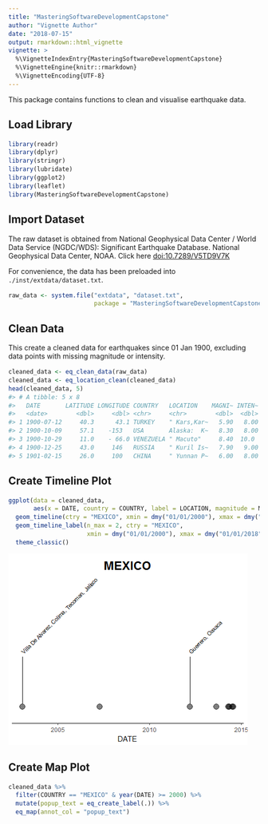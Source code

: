 ```yaml
---
title: "MasteringSoftwareDevelopmentCapstone"
author: "Vignette Author"
date: "2018-07-15"
output: rmarkdown::html_vignette
vignette: >
  %\VignetteIndexEntry{MasteringSoftwareDevelopmentCapstone}
  %\VignetteEngine{knitr::rmarkdown}
  %\VignetteEncoding{UTF-8}
---
```




This package contains functions to clean and visualise earthquake data.

## Load Library

```r
library(readr)
library(dplyr)
library(stringr)
library(lubridate)
library(ggplot2)
library(leaflet)
library(MasteringSoftwareDevelopmentCapstone)
```

## Import Dataset
The raw dataset is obtained from National Geophysical Data Center / World Data Service (NGDC/WDS): Significant Earthquake Database. National Geophysical Data Center, NOAA. Click here [doi:10.7289/V5TD9V7K](http://dx.doi.org/10.7289/V5TD9V7K)

For convenience, the data has been preloaded into `./inst/extdata/dataset.txt`.


```r
raw_data <- system.file("extdata", "dataset.txt", 
                        package = "MasteringSoftwareDevelopmentCapstone")
```

## Clean Data
This create a cleaned data for earthquakes since 01 Jan 1900, excluding data points with missing magnitude or intensity.

```r
cleaned_data <- eq_clean_data(raw_data)
cleaned_data <- eq_location_clean(cleaned_data)
head(cleaned_data, 5)
#> # A tibble: 5 x 8
#>   DATE       LATITUDE LONGITUDE COUNTRY   LOCATION    MAGNI~ INTEN~ DEATH~
#>   <date>        <dbl>     <dbl> <chr>     <chr>        <dbl>  <dbl>  <dbl>
#> 1 1900-07-12     40.3      43.1 TURKEY    " Kars,Kar~   5.90   8.00    0  
#> 2 1900-10-09     57.1    -153   USA       Alaska:  K~   8.30   8.00    0  
#> 3 1900-10-29     11.0    - 66.0 VENEZUELA " Macuto"     8.40  10.0    25.0
#> 4 1900-12-25     43.0     146   RUSSIA    " Kuril Is~   7.90   9.00    0  
#> 5 1901-02-15     26.0     100   CHINA     " Yunnan P~   6.00   8.00    0
```

## Create Timeline Plot

```r
ggplot(data = cleaned_data, 
       aes(x = DATE, country = COUNTRY, label = LOCATION, magnitude = MAGNITUDE)) +
  geom_timeline(ctry = "MEXICO", xmin = dmy("01/01/2000"), xmax = dmy("01/01/2018")) +
  geom_timeline_label(n_max = 2, ctry = "MEXICO", 
                      xmin = dmy("01/01/2000"), xmax = dmy("01/01/2018")) +
  theme_classic()
```

![](MasteringSoftwareDevelopmentCapstone_files/figure-html/unnamed-chunk-6-1.png)<!-- -->

## Create Map Plot

```r
cleaned_data %>% 
  filter(COUNTRY == "MEXICO" & year(DATE) >= 2000) %>% 
  mutate(popup_text = eq_create_label(.)) %>% 
  eq_map(annot_col = "popup_text")
```

<!--html_preserve--><div id="htmlwidget-6706b7994fc59485fc99" style="width:480px;height:384px;" class="leaflet html-widget"></div>
<script type="application/json" data-for="htmlwidget-6706b7994fc59485fc99">{"x":{"options":{"crs":{"crsClass":"L.CRS.EPSG3857","code":null,"proj4def":null,"projectedBounds":null,"options":{}}},"calls":[{"method":"addProviderTiles","args":["OpenStreetMap",null,null,{"errorTileUrl":"","noWrap":false,"zIndex":null,"unloadInvisibleTiles":null,"updateWhenIdle":null,"detectRetina":false,"reuseTiles":false}]},{"method":"addTiles","args":["//{s}.tile.openstreetmap.org/{z}/{x}/{y}.png",null,null,{"minZoom":0,"maxZoom":18,"maxNativeZoom":null,"tileSize":256,"subdomains":"abc","errorTileUrl":"","tms":false,"continuousWorld":false,"noWrap":false,"zoomOffset":0,"zoomReverse":false,"opacity":1,"zIndex":null,"unloadInvisibleTiles":null,"updateWhenIdle":null,"detectRetina":false,"reuseTiles":false,"attribution":"&copy; <a href=\"http://openstreetmap.org\">OpenStreetMap<\/a> contributors, <a href=\"http://creativecommons.org/licenses/by-sa/2.0/\">CC-BY-SA<\/a>"}]},{"method":"addCircleMarkers","args":[[18.77,17.302,16.493,16.878,17.397,17.235,14.728,17.682],[-104.104,-100.198,-98.231,-99.498,-100.972,-100.746,-92.578,-95.653],[7.5,6,7.4,6.2,7.2,6.4,6.9,6.3],null,null,{"lineCap":null,"lineJoin":null,"clickable":true,"pointerEvents":null,"className":"","stroke":true,"color":"#03F","weight":2,"opacity":0.5,"fill":true,"fillColor":"#03F","fillOpacity":0.2,"dashArray":null},null,null,["<b>Location: <\/b> Villa De Alvarez, Colima, Tecoman, Jalisco<br><b>Magnitude: <\/b>7.5<br><b>Total Deaths: <\/b>29<br>","<b>Location: <\/b> Guerrero, Atoyac<br><b>Magnitude: <\/b>6<br><b>Total Deaths: <\/b>0<br>","<b>Location: <\/b> Guerrero, Oaxaca<br><b>Magnitude: <\/b>7.4<br><b>Total Deaths: <\/b>2<br>","<b>Location: <\/b> San Marcos, Acapulco<br><b>Magnitude: <\/b>6.2<br><b>Total Deaths: <\/b>0<br>","<b>Location: <\/b> Guerrero; Mexico City<br><b>Magnitude: <\/b>7.2<br><b>Total Deaths: <\/b>0<br>","<b>Location: <\/b> Tecpan<br><b>Magnitude: <\/b>6.4<br><b>Total Deaths: <\/b>0<br>","<b>Location: <\/b>Mexico; Guatemala:  San Marcos<br><b>Magnitude: <\/b>6.9<br><b>Total Deaths: <\/b>3<br>","<b>Location: <\/b> Oaxaca<br><b>Magnitude: <\/b>6.3<br><b>Total Deaths: <\/b>1<br>"],null,null,null,null]}],"limits":{"lat":[14.728,18.77],"lng":[-104.104,-92.578]}},"evals":[],"jsHooks":[]}</script><!--/html_preserve-->
